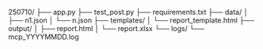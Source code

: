 250710/
├── app.py
├── test_post.py
├── requirements.txt
├── data/
│   ├── n1.json
│   └── n.json
├── templates/
│   └── report_template.html
├── output/
│   ├── report.html
│   └── report.xlsx
└── logs/
    └── mcp_YYYYMMDD.log